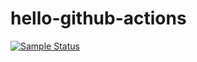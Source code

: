 # hello-github-actions

[![Sample Status](https://github.com/ponte1010/hello-github-actions/workflows/Sample/badge.svg)](https://github.com/ponte1010/hello-github-actions/actions)
